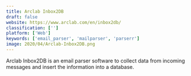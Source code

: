 ```yaml
---
title: Arclab Inbox2DB
draft: false 
website: https://www.arclab.com/en/inbox2db/
classification: ['']
platform: ['Web']
keywords: ['email_parser', 'mailparser', 'parserr']
image: 2020/04/Arclab-Inbox2DB.png
---
```

Arclab Inbox2DB is an email parser software to collect data from incoming messages and insert the information into a database.